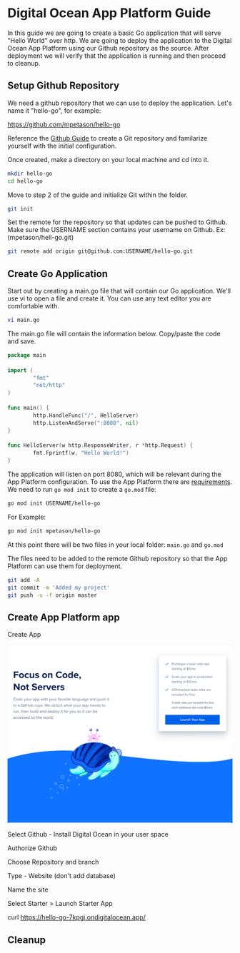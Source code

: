 # Digital Ocean App Platform Guide

In this guide we are going to create a basic Go application that will serve "Hello World" over http. We are going to deploy the application to the Digital Ocean App Platform using our Github repository as the source. After deployment we will verify that the application is running and then proceed to cleanup.

## Setup Github Repository

We need a github repository that we can use to deploy the application. Let's name it "hello-go", for example:

https://github.com/mpetason/hello-go

Reference the [Github Guide](https://www.digitalocean.com/community/tutorials/how-to-push-an-existing-project-to-github) to create a Git repository and familarize yourself with the initial configuration.

Once created, make a directory on your local machine and cd into it.

```bash
mkdir hello-go
cd hello-go
```

Move to step 2 of the guide and initialize Git within the folder.

```bash
git init
```

Set the remote for the repository so that updates can be pushed to Github. Make sure the USERNAME section contains your username on Github. Ex: (mpetason/hell-go.git)

```bash
git remote add origin git@github.com:USERNAME/hello-go.git
```

## Create Go Application

Start out by creating a main.go file that will contain our Go application. We'll use vi to open a file and create it. You can use any text editor you are comfortable with.

```bash
vi main.go
```

The main.go file will contain the information below. Copy/paste the code and save. 

```go
package main

import (
        "fmt"
        "net/http"
)

func main() {
        http.HandleFunc("/", HelloServer)
        http.ListenAndServe(":8080", nil)
}

func HelloServer(w http.ResponseWriter, r *http.Request) {
        fmt.Fprintf(w, "Hello World!")
}
```

The application will listen on port 8080, which will be relevant during the App Platform configuration. To use the App Platform there are [requirements](https://docs.digitalocean.com/products/app-platform/build-system/cloud-native-buildpacks/golang/). We need to run `go mod init` to create a `go.mod` file:

```bash
go mod init USERNAME/hello-go
```

For Example: 

```bash
go mod init mpetason/hello-go
```

At this point there will be two files in your local folder: `main.go` and `go.mod`

The files need to be added to the remote Github repository so that the App Platform can use them for deployment. 

```bash
git add -A
git commit -m 'Added my project'
git push -u -f origin master
```

## Create App Platform app

Create App 

![launch_app](./images/1_launch_app.png)

Select Github - Install Digital Ocean in your user space



Authorize Github

Choose Repository and branch

Type - Website (don't add database)

Name the site

Select Starter > Launch Starter App


curl https://hello-go-7kpgj.ondigitalocean.app/

## Cleanup
